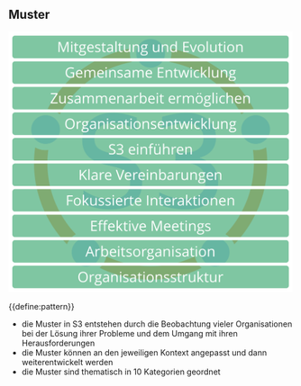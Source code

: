 ## Muster

![right,fit](img/pattern-group-headers/all-groups-dark.png)

{{define:pattern}}

- die Muster in S3 entstehen durch die Beobachtung vieler Organisationen bei der Lösung ihrer Probleme und dem Umgang mit ihren Herausforderungen
- die Muster können an den jeweiligen Kontext angepasst und dann weiterentwickelt werden
- die Muster sind thematisch in 10 Kategorien geordnet